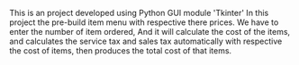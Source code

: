 This is an project developed using Python GUI module 'Tkinter'
In this project the pre-build item menu with respective there prices.
We have to enter the number of item ordered, And it will calculate the cost of the items,
and calculates the service tax and sales tax automatically with respective the cost of items, 
then produces the total cost of that items.
